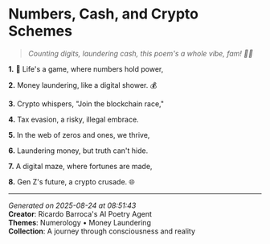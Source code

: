 # Numbers, Cash, and Crypto Schemes

> *Counting digits, laundering cash, this poem's a whole vibe, fam! 💸💫*

**1.** 🔢 Life's a game, where numbers hold power,


**2.** Money laundering, like a digital shower. 💰


**3.** Crypto whispers, "Join the blockchain race,"


**4.** Tax evasion, a risky, illegal embrace.


**5.** In the web of zeros and ones, we thrive,


**6.** Laundering money, but truth can't hide.


**7.** A digital maze, where fortunes are made,


**8.** Gen Z's future, a crypto crusade. 🌐



---

*Generated on 2025-08-24 at 08:51:43*  
**Creator**: Ricardo Barroca's AI Poetry Agent  
**Themes**: Numerology • Money Laundering  
**Collection**: A journey through consciousness and reality